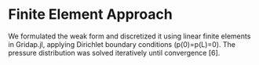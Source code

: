 # Finite Element Approach

We formulated the weak form and discretized it using linear finite elements in Gridap.jl, applying Dirichlet boundary conditions \(p(0)=p(L)=0\).  The pressure distribution was solved iteratively until convergence [6].
